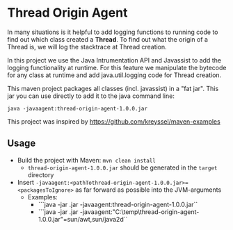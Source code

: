 # Thread Origin Agent

In many situations is it helpful to add logging functions to running code to find out which class created a **Thread**. To find out what the origin of a Thread is, we will log the stacktrace at Thread creation.

In this project we use the Java Intrumentation API and Javassist to add the
logging functionality at runtime. For this feature we manipulate the bytecode
for any class at runtime and add java.util.logging code for Thread creation.

This maven project packages all classes (incl. javassist) in a "fat jar".
This jar you can use directly to add it to the java command line: 

	java -javaagent:thread-origin-agent-1.0.0.jar

This project was inspired by https://github.com/kreyssel/maven-examples

## Usage

* Build the project with Maven: ``mvn clean install``
  * ``thread-origin-agent-1.0.0.jar`` should be generated in the ``target`` directory
* Insert ``-javaagent:<pathTothread-origin-agent-1.0.0.jar>=<packagesToIgnore>`` as far forward as possible into the JVM-arguments
  * Examples:
    *  ```java -jar <programToInspect>.jar -javaagent:thread-origin-agent-1.0.0.jar``
	*  ```java -jar <programToInspect>.jar -javaagent:"C:\temp\thread-origin-agent-1.0.0.jar"=sun/awt,sun/java2d``
